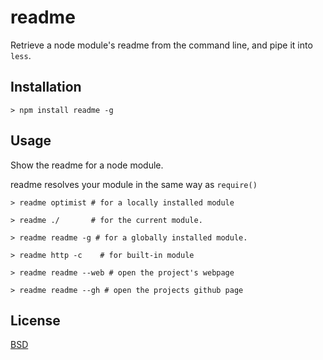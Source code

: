 # readme

Retrieve a node module's readme from the command line, and pipe it into `less`.

## Installation

```
> npm install readme -g
```

## Usage

Show the readme for a node module.

readme resolves your module in the same way as `require()`

```
> readme optimist # for a locally installed module

> readme ./       # for the current module.

> readme readme -g # for a globally installed module.

> readme http -c    # for built-in module

> readme readme --web # open the project's webpage

> readme readme --gh # open the projects github page
```

## License

[BSD](http://opensource.org/licenses/BSD-2-Clause)
